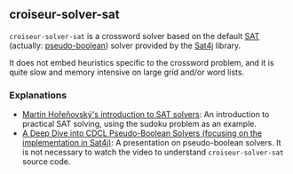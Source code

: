 <!--
SPDX-FileCopyrightText: 2023 Antoine Belvire
SPDX-License-Identifier: GPL-3.0-or-later
-->

## croiseur-solver-sat

`croiseur-solver-sat` is a crossword solver based on the
default [SAT](https://en.wikipedia.org/wiki/Boolean_satisfiability_problem)
(actually: [pseudo-boolean](https://en.wikipedia.org/wiki/Pseudo-Boolean_function)) solver provided
by the [Sat4j](http://sat4j.org/) library.

It does not embed heuristics specific to the crossword problem, and it is quite slow and memory
intensive on large grid and/or word lists.

### Explanations

* [Martin Hořeňovský's introduction to SAT solvers](https://codingnest.com/modern-sat-solvers-fast-neat-underused-part-1-of-n/):
  An introduction to practical SAT solving, using the sudoku problem as an example.
* [A Deep Dive into CDCL Pseudo-Boolean Solvers (focusing on the implementation in Sat4j)](https://invidious.fdn.fr/watch?v=BophysYDUZ8):
  A presentation on pseudo-boolean solvers. It is not necessary to watch the video to
  understand `croiseur-solver-sat` source code.